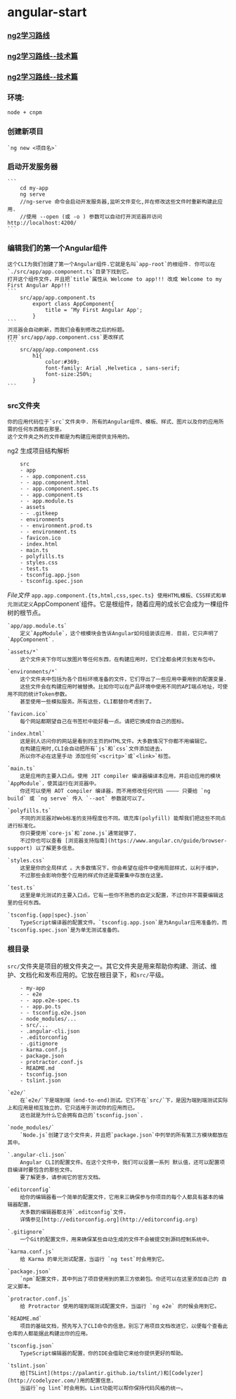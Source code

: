 # angular-start

### [ng2学习路线](./ng2学习路线.md)
### [ng2学习路线--技术篇](./ng2学习路线--技术篇.md)
### [ng2学习路线--技术篇](./ng2学习路线--技术篇2.md)

### 环境:
	node + cnpm

### 创建新项目
	`ng new <项目名>`
	
### 启动开发服务器
	```
		cd my-app
		ng serve 
		//ng-serve 命令会启动开发服务器,监听文件变化,并在修改这些文件时重新构建此应用.
		//使用 --open (或 -o ) 参数可以自动打开浏览器并访问 http://localhost:4200/
	```

### 编辑我们的第一个Angular组件
	这个CLI为我们创建了第一个Angular组件.它就是名叫`app-root`的根组件. 你可以在`./src/app/app.component.ts`目录下找到它。
	打开这个组件文件，并且把`title`属性从 Welcome to app!!! 改成 Welcome to my First Angular App!!!
	```
		src/app/app.component.ts
			export class AppComponent{
				title = ‘My First Angular App';
			}
	```
	浏览器会自动刷新，而我们会看到修改之后的标题。
	打开`src/app/app.component.css`更改样式
	```
		src/app/app.component.css
			h1{
				color:#369;
				font-family: Arial ,Helvetica , sans-serif;
				font-size:250%;
			}
	```
	
### src文件夹
	你的应用代码位于`src`文件夹中. 所有的Angular组件、模板、样式、图片以及你的应用所需的任何东西都在那里。
	这个文件夹之外的文件都是为构建应用提供支持用的。
	
ng2 生成项目结构解析

```
	src
	- app
	- - app.component.css
	- - app.component.html
	- - app.component.spec.ts
	- - app.component.ts
	- - app.module.ts
	- assets
	- - .gitkeep
	- environments
	- - environment.prod.ts
	- - environment.ts
	- favicon.ico
	- index.html
	- main.ts
	- polyfills.ts
	- styles.css
	- test.ts
	- tsconfig.app.json
	- tsconfig.spec.json
```

*File文件*
	`app.app.component.{ts,html,css,spec.ts}
		使用HTML模板、CSS样式和单元测试定义`AppComponent`组件。它是根组件，随着应用的成长它会成为一棵组件树的根节点。
	
	`app/app.module.ts`
		定义`AppModule`，这个根模块会告诉Angular如何组装该应用. 目前，它只声明了`AppComponent`.
	
	`assets/*`
		这个文件夹下你可以放图片等任何东西，在构建应用时，它们全都会拷贝到发布包中。
		
	`environments/*`
		这个文件夹中包括为各个目标环境准备的文件，它们导出了一些应用中要用到的配置变量. 
		这些文件会在构建应用时被替换。比如你可以在产品环境中使用不同的API端点地址，可使用不同的统计Token参数。
		甚至使用一些模拟服务。所有这些，CLI都替你考虑到了。
		
	`favicon.ico`
		每个网站都期望自己在书签栏中能好看一点。请把它换成你自己的图标。
		
	`index.html`
		这是别人访问你的网站是看到的主页的HTML文件。大多数情况下你都不用编辑它。
		在构建应用时,CLI会自动把所有`js`和`css`文件添加进去，
		所以你不必在这里手动 添加任何`<scritp>`或`<link>`标签。
		
	`main.ts`
		这是应用的主要入口点。使用 JIT compiler 编译器编译本应用，并启动应用的模块`AppModule`，使其运行在浏览器中。
		你还可以使用 AOT compiler 编译器，而不用修改任何代码 ———— 只要给 `ng build` 或 `ng serve` 传入 `--aot` 参数就可以了。
		
	`polyfills.ts`
		不同的浏览器对Web标准的支持程度也不同。填充库(polyfill) 能帮我们把这些不同点进行标准化。
		你只要使用`core-js`和`zone.js`通常就够了，
		不过你也可以查看 [浏览器支持指南](https://www.angular.cn/guide/browser-support) 以了解更多信息。
			
	`styles.css`
		这里是你的全局样式 。大多数情况下，你会希望在组件中使用局部样式，以利于维护，
		不过那些会影响你整个应用的样式你还是需要集中存放在这里。
		
	`test.ts`
		这里是单元测试的主要入口点。它有一些你不熟悉的自定义配置，不过你并不需要编辑这里的任何东西。
	
	`tsconfig.{app|spec}.json`
		TypeScript编译器的配置文件。`tsconfig.app.json`是为Angular应用准备的，而`tsconfig.spec.json`是为单无测试准备的。
		
		
### 根目录
`src/`文件夹是项目的根文件夹之一。其它文件夹是用来帮助你构建、测试、维护、文档化和发布应用的。它放在根目录下，和`src/`平级。

```
	- my-app
	- - e2e
	- - app.e2e-spec.ts
	- - app.po.ts
	- - tsconfig.e2e.json
	- node_modules/...
	- src/...
	- .angular-cli.json
	- .editorconfig
	- .gitignore
	- karma.conf.js
	- package.json
	- protractor.conf.js
	- README.md
	- tsconfig.json
	- tslint.json
```	


	`e2e/`
		在`e2e/`下是端到端（end-to-end)测试。它们不在`src/`下，是因为端到端测试实际上和应用是相互独立的，它只适用于测试你的应用而已。
		这也就是为什么它会拥有自己的`tsconfig.json`.
	
	`node_modules/`
		`Node.js`创建了这个文件夹，并且把`package.json`中列举的所有第三方模块都放在其中。
	
	`.angular-cli.json`
		Angular CLI的配置文件。在这个文件中，我们可以设置一系列 默认值，还可以配置项目编译时要包含的那些文件。
		要了解更多，请参阅它的官方文档。
	
	`editorconfig`
		给你的编辑器看一个简单的配置文件，它用来三确保参与你项目的每个人都具有基本的编辑器配置，
		大多数的编辑器都支持`.editconfig`文件，
		详情参见[http://editorconfig.org](http://editorconfig.org)
	
	`.gitignore`
		一个Git的配置文件，用来确保某些自动生成的文件不会被提交到源码控制系统中。
		
	`karma.conf.js`
		给 Karma 的单元测试配置，当运行 `ng test`时会用到它。
	
	`package.json`
		`npm`配置文件，其中列出了项目使用到的第三方依赖包。你还可以在这里添加自己的 自定义脚本。
		
	`protractor.conf.js`
		给 Protractor 使用的端到端测试配置文件，当运行 `ng e2e` 的时候会用到它。
		
	`README.md`
		项目的基础文档，预先写入了CLI命令的信息。别忘了用项目文档改进它，以便每个查看此仓库的人都能据此构建出你的应用。
		
	`tsconfig.json`
		TypeScript编辑器的配置，你的IDE会借助它来给你提供更好的帮助。
		
	`tslint.json`
		给[TSLint](https://palantir.github.io/tslint/)和[Codelyzer](http://codelyzer.com/)用的配置信息，
		当运行`ng lint`时会用到。Lint功能可以帮你保持代码风格的统一。
	
		
		
	
